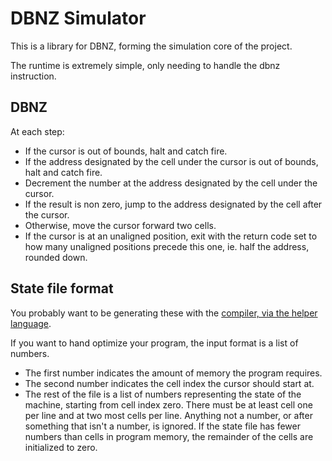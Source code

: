 DBNZ Simulator
===

This is a library for DBNZ, forming the simulation core of the project.

The runtime is extremely simple, only needing to handle the dbnz instruction.

DBNZ
---
At each step:
 - If the cursor is out of bounds, halt and catch fire.
 - If the address designated by the cell under the cursor is out of bounds, halt and catch fire.
 - Decrement the number at the address designated by the cell under the cursor.
  - If the result is non zero, jump to the address designated by the cell after the cursor.
  - Otherwise, move the cursor forward two cells.
 - If the cursor is at an unaligned position, exit with the return code set to how many unaligned positions precede this one, ie. half the address, rounded down.

State file format
---
You probably want to be generating these with the [compiler, via the helper language](https://github.com/esainane/dbnz/tree/master/asm).

If you want to hand optimize your program, the input format is a list of numbers.
 - The first number indicates the amount of memory the program requires.
 - The second number indicates the cell index the cursor should start at.
 - The rest of the file is a list of numbers representing the state of the machine, starting from cell index zero. There must be at least cell one per line and at two most cells per line. Anything not a number, or after something that isn't a number, is ignored. If the state file has fewer numbers than cells in program memory, the remainder of the cells are initialized to zero.
